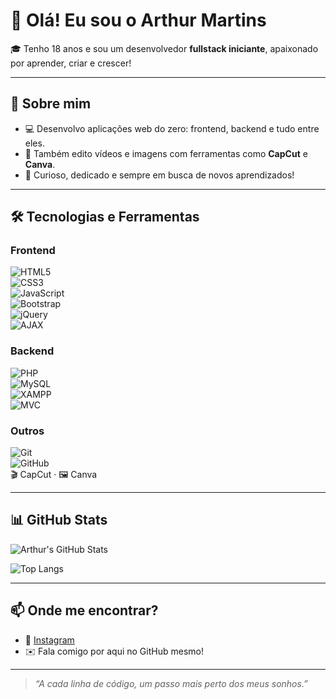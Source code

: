 # 👋 Olá! Eu sou o Arthur Martins

🎓 Tenho 18 anos e sou um desenvolvedor **fullstack iniciante**, apaixonado por aprender, criar e crescer!

---

## 🚀 Sobre mim

- 💻 Desenvolvo aplicações web do zero: frontend, backend e tudo entre eles.
- 🎨 Também edito vídeos e imagens com ferramentas como **CapCut** e **Canva**.
- 🧠 Curioso, dedicado e sempre em busca de novos aprendizados!

---

## 🛠️ Tecnologias e Ferramentas

### Frontend  
![HTML5](https://img.shields.io/badge/HTML5-E34F26?style=for-the-badge&logo=html5&logoColor=white)  
![CSS3](https://img.shields.io/badge/CSS3-1572B6?style=for-the-badge&logo=css3&logoColor=white)  
![JavaScript](https://img.shields.io/badge/JavaScript-F7DF1E?style=for-the-badge&logo=javascript&logoColor=black)  
![Bootstrap](https://img.shields.io/badge/Bootstrap-7952B3?style=for-the-badge&logo=bootstrap&logoColor=white)  
![jQuery](https://img.shields.io/badge/jQuery-0769AD?style=for-the-badge&logo=jquery&logoColor=white)  
![AJAX](https://img.shields.io/badge/AJAX-007FFF?style=for-the-badge)

### Backend  
![PHP](https://img.shields.io/badge/PHP-777BB4?style=for-the-badge&logo=php&logoColor=white)  
![MySQL](https://img.shields.io/badge/MySQL-4479A1?style=for-the-badge&logo=mysql&logoColor=white)  
![XAMPP](https://img.shields.io/badge/XAMPP-FB7A24?style=for-the-badge&logo=xampp&logoColor=white)  
![MVC](https://img.shields.io/badge/MVC-000000?style=for-the-badge&logoColor=white)

### Outros  
![Git](https://img.shields.io/badge/Git-F05032?style=for-the-badge&logo=git&logoColor=white)  
![GitHub](https://img.shields.io/badge/GitHub-181717?style=for-the-badge&logo=github&logoColor=white)  
🎬 CapCut · 🖼️ Canva

---

## 📊 GitHub Stats

![Arthur's GitHub Stats](https://github-readme-stats.vercel.app/api?username=ZarthDev&show_icons=true&theme=tokyonight&count_private=true)

![Top Langs](https://github-readme-stats.vercel.app/api/top-langs/?username=ZarthDev&layout=compact&theme=tokyonight)

---

## 📫 Onde me encontrar?

- 📸 [Instagram](https://www.instagram.com/arthdev_)
- ✉️ Fala comigo por aqui no GitHub mesmo!

---

> _“A cada linha de código, um passo mais perto dos meus sonhos.”_
